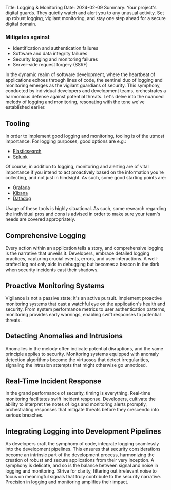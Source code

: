 Title: Logging & Monitoring
Date: 2024-02-09
Summary: Your project's digital guards. They quietly watch and alert you to any unusual activity. Set up robust logging, vigilant monitoring, and stay one step ahead for a secure digital domain. 

### Mitigates against
- Identification and authentication failures
- Software and data integrity failures
- Security logging and monitoring failures
- Server-side request forgery (SSRF)

In the dynamic realm of software development, where the heartbeat of applications echoes through lines of code, the sentinel duo of logging and monitoring emerges as the vigilant guardians of security. This symphony, conducted by individual developers and development teams, orchestrates a harmonious defense against potential threats. Let's delve into the nuanced melody of logging and monitoring, resonating with the tone we've established earlier.

## Tooling

In order to implement good logging and monitoring, tooling is of the utmost importance. For logging purposes, good options are e.g.:

- [Elasticsearch](https://www.elastic.co/elasticsearch)
- [Splunk](https://www.splunk.com/)

Of course, in addition to logging, monitoring and alerting are of vital importance if you intend to act proactively based on the information you're collecting, and not just in hindsight. As such, some good starting points are:

- [Grafana](https://grafana.com/)
- [Kibana](https://www.elastic.co/kibana)
- [Datadog](https://www.datadoghq.com/)

Usage of these tools is highly situational. As such, some research regarding the individual pros and cons is advised in order to make sure your team's needs are covered appropriately.

## Comprehensive Logging

Every action within an application tells a story, and comprehensive logging is the narrative that unveils it. Developers, embrace detailed logging practices, capturing crucial events, errors, and user interactions. A well-crafted log not only aids in debugging but becomes a beacon in the dark when security incidents cast their shadows.

## Proactive Monitoring Systems

Vigilance is not a passive state; it's an active pursuit. Implement proactive monitoring systems that cast a watchful eye on the application's health and security. From system performance metrics to user authentication patterns, monitoring provides early warnings, enabling swift responses to potential threats.

## Detecting Anomalies and Intrusions

Anomalies in the melody often indicate potential disruptions, and the same principle applies to security. Monitoring systems equipped with anomaly detection algorithms become the virtuosos that detect irregularities, signaling the intrusion attempts that might otherwise go unnoticed.

## Real-Time Incident Response

In the grand performance of security, timing is everything. Real-time monitoring facilitates swift incident response. Developers, cultivate the ability to interpret the notes of logs and monitoring alerts promptly, orchestrating responses that mitigate threats before they crescendo into serious breaches.

## Integrating Logging into Development Pipelines

As developers craft the symphony of code, integrate logging seamlessly into the development pipelines. This ensures that security considerations become an intrinsic part of the development process, harmonizing the creation of robust and secure applications from their very inception. A symphony is delicate, and so is the balance between signal and noise in logging and monitoring. Strive for clarity, filtering out irrelevant noise to focus on meaningful signals that truly contribute to the security narrative. Precision in logging and monitoring amplifies their impact.